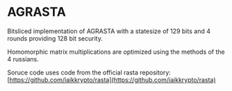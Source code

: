 # AGRASTA

Bitsliced implementation of AGRASTA with a statesize of 129 bits and 4 rounds providing 128 bit security.

Homomorphic matrix multiplications are optimized using the methods of the 4 russians.

Soruce code uses code from the official rasta repository:
[https://github.com/iaikkrypto/rasta](https://github.com/iaikkrypto/rasta)
